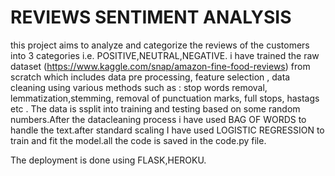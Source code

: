 # REVIEWS SENTIMENT ANALYSIS 
this project aims to analyze and categorize the reviews of the customers into 3 categories i.e. POSITIVE,NEUTRAL,NEGATIVE. i have trained the raw dataset (https://www.kaggle.com/snap/amazon-fine-food-reviews) from scratch which includes data pre processing, feature selection , data cleaning using various methods such as : stop words removal, lemmatization,stemming, removal of punctuation marks, full stops, hastags etc . The data is ssplit into training and testing based on some random numbers.After the datacleaning process i have used BAG OF WORDS to handle the text.after standard scaling I have used LOGISTIC REGRESSION to train and fit the model.all the code is saved in the code.py file.

The deployment is done using FLASK,HEROKU.
